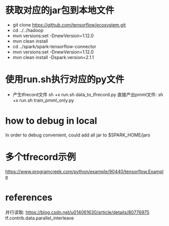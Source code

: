 # 获取对应的jar包到本地文件
* git clone https://github.com/tensorflow/ecosystem.git
* cd ../../hadoop
* mvn versions:set -DnewVersion=1.12.0
* mvn clean install
* cd ../spark/spark-tensorflow-connector
* mvn versions:set -DnewVersion=1.12.0
* mvn clean install -Dspark.version=2.1.1

# 使用run.sh执行对应的py文件
* 产生tfrecord文件
sh +x run.sh data_to_tfrecord.py
直接产出pmml文件:
sh +x run.sh train_pmml_only.py

# how to debug in local
In order to debug convenient, could add all jar to $SPARK_HOME/jars


# 多个tfrecord示例
https://www.programcreek.com/python/example/90440/tensorflow.Example

# references
 并行读取:
 https://blog.csdn.net/u014061630/article/details/80776975
 tf.contrib.data.parallel_interleave




